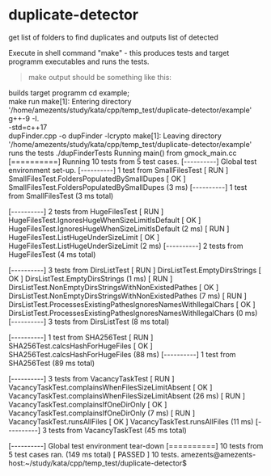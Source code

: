 # duplicate-detector
get list of folders to find duplicates and outputs list of detected

Execute in shell command "make" - this produces tests and target programm executables and runs the tests.
>make
output should be something like this:

builds target programm
cd example; \
make run
make[1]: Entering directory '/home/amezents/study/kata/cpp/temp_test/duplicate-detector/example'
g++-9 -I. \
-std=c++17 \
dupFinder.cpp -o dupFinder -lcrypto
make[1]: Leaving directory '/home/amezents/study/kata/cpp/temp_test/duplicate-detector/example'
runs the tests
./dupFinderTests
Running main() from gmock_main.cc
[==========] Running 10 tests from 5 test cases.
[----------] Global test environment set-up.
[----------] 1 test from SmallFilesTest
[ RUN      ] SmallFilesTest.FoldersPopulatedBySmallDupes
[       OK ] SmallFilesTest.FoldersPopulatedBySmallDupes (3 ms)
[----------] 1 test from SmallFilesTest (3 ms total)

[----------] 2 tests from HugeFilesTest
[ RUN      ] HugeFilesTest.IgnoresHugeWhenSizeLimitIsDefault
[       OK ] HugeFilesTest.IgnoresHugeWhenSizeLimitIsDefault (2 ms)
[ RUN      ] HugeFilesTest.ListHugeUnderSizeLimit
[       OK ] HugeFilesTest.ListHugeUnderSizeLimit (2 ms)
[----------] 2 tests from HugeFilesTest (4 ms total)

[----------] 3 tests from DirsListTest
[ RUN      ] DirsListTest.EmptyDirsStrings
[       OK ] DirsListTest.EmptyDirsStrings (1 ms)
[ RUN      ] DirsListTest.NonEmptyDirsStringsWithNonExistedPathes
[       OK ] DirsListTest.NonEmptyDirsStringsWithNonExistedPathes (7 ms)
[ RUN      ] DirsListTest.ProcessesExistingPathesIgnoresNamesWithllegalChars
[       OK ] DirsListTest.ProcessesExistingPathesIgnoresNamesWithllegalChars (0 ms)
[----------] 3 tests from DirsListTest (8 ms total)

[----------] 1 test from SHA256Test
[ RUN      ] SHA256Test.calcsHashForHugeFiles
[       OK ] SHA256Test.calcsHashForHugeFiles (88 ms)
[----------] 1 test from SHA256Test (89 ms total)

[----------] 3 tests from VacancyTaskTest
[ RUN      ] VacancyTaskTest.complainsWhenFilesSizeLimitAbsent
[       OK ] VacancyTaskTest.complainsWhenFilesSizeLimitAbsent (26 ms)
[ RUN      ] VacancyTaskTest.complainsIfOneDirOnly
[       OK ] VacancyTaskTest.complainsIfOneDirOnly (7 ms)
[ RUN      ] VacancyTaskTest.runsAllFiles
[       OK ] VacancyTaskTest.runsAllFiles (11 ms)
[----------] 3 tests from VacancyTaskTest (45 ms total)

[----------] Global test environment tear-down
[==========] 10 tests from 5 test cases ran. (149 ms total)
[  PASSED  ] 10 tests.
amezents@amezents-host:~/study/kata/cpp/temp_test/duplicate-detector$ 

